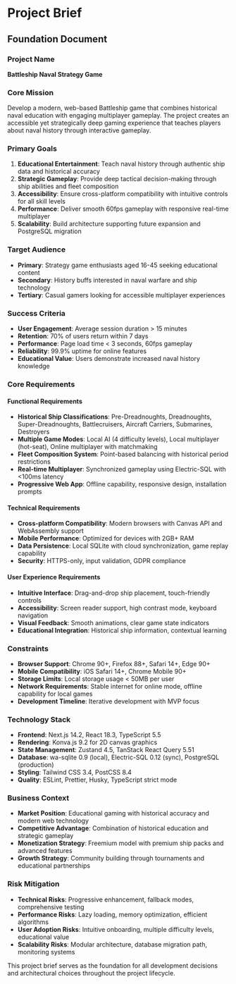 # Project Brief

## Foundation Document

### Project Name
**Battleship Naval Strategy Game**

### Core Mission
Develop a modern, web-based Battleship game that combines historical naval education with engaging multiplayer gameplay. The project creates an accessible yet strategically deep gaming experience that teaches players about naval history through interactive gameplay.

### Primary Goals
1. **Educational Entertainment**: Teach naval history through authentic ship data and historical accuracy
2. **Strategic Gameplay**: Provide deep tactical decision-making through ship abilities and fleet composition
3. **Accessibility**: Ensure cross-platform compatibility with intuitive controls for all skill levels
4. **Performance**: Deliver smooth 60fps gameplay with responsive real-time multiplayer
5. **Scalability**: Build architecture supporting future expansion and PostgreSQL migration

### Target Audience
- **Primary**: Strategy game enthusiasts aged 16-45 seeking educational content
- **Secondary**: History buffs interested in naval warfare and ship technology
- **Tertiary**: Casual gamers looking for accessible multiplayer experiences

### Success Criteria
- **User Engagement**: Average session duration > 15 minutes
- **Retention**: 70% of users return within 7 days
- **Performance**: Page load time < 3 seconds, 60fps gameplay
- **Reliability**: 99.9% uptime for online features
- **Educational Value**: Users demonstrate increased naval history knowledge

### Core Requirements

#### Functional Requirements
- **Historical Ship Classifications**: Pre-Dreadnoughts, Dreadnoughts, Super-Dreadnoughts, Battlecruisers, Aircraft Carriers, Submarines, Destroyers
- **Multiple Game Modes**: Local AI (4 difficulty levels), Local multiplayer (hot-seat), Online multiplayer with matchmaking
- **Fleet Composition System**: Point-based balancing with historical period restrictions
- **Real-time Multiplayer**: Synchronized gameplay using Electric-SQL with <100ms latency
- **Progressive Web App**: Offline capability, responsive design, installation prompts

#### Technical Requirements
- **Cross-platform Compatibility**: Modern browsers with Canvas API and WebAssembly support
- **Mobile Performance**: Optimized for devices with 2GB+ RAM
- **Data Persistence**: Local SQLite with cloud synchronization, game replay capability
- **Security**: HTTPS-only, input validation, GDPR compliance

#### User Experience Requirements
- **Intuitive Interface**: Drag-and-drop ship placement, touch-friendly controls
- **Accessibility**: Screen reader support, high contrast mode, keyboard navigation
- **Visual Feedback**: Smooth animations, clear game state indicators
- **Educational Integration**: Historical ship information, contextual learning

### Constraints
- **Browser Support**: Chrome 90+, Firefox 88+, Safari 14+, Edge 90+
- **Mobile Compatibility**: iOS Safari 14+, Chrome Mobile 90+
- **Storage Limits**: Local storage usage < 50MB per user
- **Network Requirements**: Stable internet for online mode, offline capability for local games
- **Development Timeline**: Iterative development with MVP focus

### Technology Stack
- **Frontend**: Next.js 14.2, React 18.3, TypeScript 5.5
- **Rendering**: Konva.js 9.2 for 2D canvas graphics
- **State Management**: Zustand 4.5, TanStack React Query 5.51
- **Database**: wa-sqlite 0.9 (local), Electric-SQL 0.12 (sync), PostgreSQL (production)
- **Styling**: Tailwind CSS 3.4, PostCSS 8.4
- **Quality**: ESLint, Prettier, Husky, TypeScript strict mode

### Business Context
- **Market Position**: Educational gaming with historical accuracy and modern web technology
- **Competitive Advantage**: Combination of historical education and strategic gameplay
- **Monetization Strategy**: Freemium model with premium ship packs and advanced features
- **Growth Strategy**: Community building through tournaments and educational partnerships

### Risk Mitigation
- **Technical Risks**: Progressive enhancement, fallback modes, comprehensive testing
- **Performance Risks**: Lazy loading, memory optimization, efficient algorithms
- **User Adoption Risks**: Intuitive onboarding, multiple difficulty levels, educational value
- **Scalability Risks**: Modular architecture, database migration path, monitoring systems

This project brief serves as the foundation for all development decisions and architectural choices throughout the project lifecycle.

